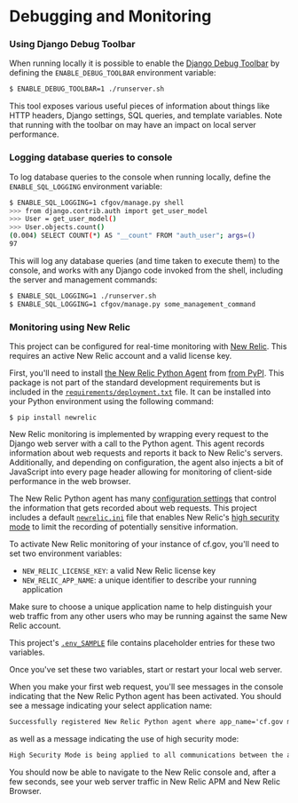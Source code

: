 # Debugging and Monitoring

### Using Django Debug Toolbar

When running locally it is possible to enable the
[Django Debug Toolbar](https://django-debug-toolbar.readthedocs.io/en/stable/)
by defining the `ENABLE_DEBUG_TOOLBAR` environment variable:

```sh
$ ENABLE_DEBUG_TOOLBAR=1 ./runserver.sh
```

This tool exposes various useful pieces of information about things like HTTP headers,
Django settings, SQL queries, and template variables. Note that running with the toolbar on
may have an impact on local server performance.

### Logging database queries to console

To log database queries to the console when running locally,
define the `ENABLE_SQL_LOGGING` environment variable:

```sh
$ ENABLE_SQL_LOGGING=1 cfgov/manage.py shell
>>> from django.contrib.auth import get_user_model
>>> User = get_user_model()
>>> User.objects.count()
(0.004) SELECT COUNT(*) AS "__count" FROM "auth_user"; args=()
97
```

This will log any database queries (and time taken to execute them)
to the console, and works with any Django code invoked from the shell,
including the server and management commands:

```sh
$ ENABLE_SQL_LOGGING=1 ./runserver.sh
$ ENABLE_SQL_LOGGING=1 cfgov/manage.py some_management_command
```

### Monitoring using New Relic

This project can be configured for real-time monitoring with
[New Relic](https://newrelic.com/). This requires an active New Relic account
and a valid license key.

First, you'll need to install
[the New Relic Python Agent](https://docs.newrelic.com/docs/agents/python-agent)
from
[from PyPI](https://pypi.org/project/newrelic/).
This package is not part of the standard development requirements but is
included in
the [`requirements/deployment.txt`](https://github.com/cfpb/consumerfinance.gov/blob/main/requirements/deployment.txt) file.
It can be installed into your Python environment using the following command:

```shell
$ pip install newrelic
```

New Relic monitoring is implemented by wrapping every request to the Django
web server with a call to the Python agent. This agent records information
about web requests and reports it back to New Relic's servers. Additionally,
and depending on configuration, the agent also injects a bit of JavaScript
into every page header allowing for monitoring of client-side performance
in the web browser.

The New Relic Python agent has many
[configuration settings](https://docs.newrelic.com/docs/agents/python-agent/configuration/python-agent-configuration)
that control the information that gets recorded about web requests. This
project includes a default
[`newrelic.ini`](https://github.com/cfpb/consumerfinance.gov/blob/main/cfgov/newrelic.ini)
file that enables New Relic's
[high security mode](https://docs.newrelic.com/docs/agents/manage-apm-agents/configuration/high-security-mode)
to limit the recording of potentially sensitive information.

To activate New Relic monitoring of your instance of cf.gov, you'll need to set
two environment variables:

- `NEW_RELIC_LICENSE_KEY`: a valid New Relic license key
- `NEW_RELIC_APP_NAME`: a unique identifier to describe your running application

Make sure to choose a unique application name to help distinguish your web
traffic from any other users who may be running against the same New Relic
account.

This project's
[`.env_SAMPLE`](https://github.com/cfpb/consumerfinance.gov/blob/main/.env_SAMPLE)
file contains placeholder entries for these two variables.

Once you've set these two variables, start or restart your local web server.

When you make your first web request, you'll see messages in the console
indicating that the New Relic Python agent has been activated. You should see
a message indicating your select application name:

```txt
Successfully registered New Relic Python agent where app_name='cf.gov myname python'...
```

as well as a message indicating the use of high security mode:

```txt        
High Security Mode is being applied to all communications between the agent and the data collector for this session.
```

You should now be able to navigate to the New Relic console and, after a few
seconds, see your web server traffic in New Relic APM and New Relic Browser.
